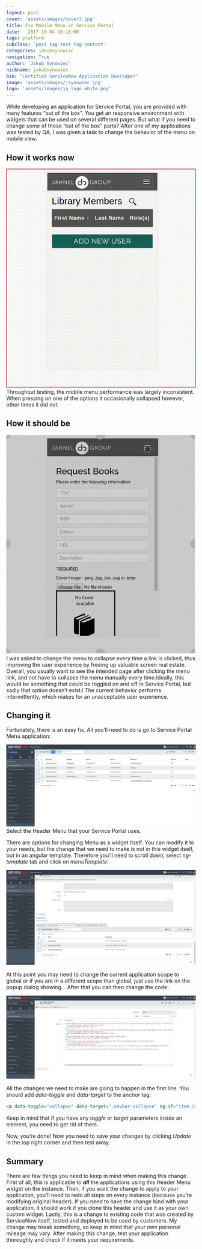 ```yaml
---
layout: post
cover: 'assets/images/cover3.jpg'
title: Fix Mobile Menu on Service Portal
date:   2017-10-04 10:18:00
tags: platform
subclass: 'post tag-test tag-content'
categories: jakubsynowiec
navigation: True
author: 'Jakub Synowiec'
nickname: jakubsynowiec
bio: "Certified ServiceNow Application Developer"
image: 'assets/images/jsynowiec.jpg'
logo: 'assets/images/jg_logo_white.png'
---
```


While developing an application for Service Portal, you are provided with  many features “out of the box”. You get an responsive environment with widgets that can be used on several different pages. But what if you need to change some of those  “out of the box” parts? After one of my applications was tested by QA,  I was given a task to change the behavior  of the menu on mobile view.

## How it works now
![Incorrect](/assets/images/MenuMobile/mobile-menu-incorrect.gif)
Throughout testing, the mobile menu performance was largely inconsistent. When pressing  on one of the options it occasionally  collapsed however, other times it did not.

## How it should be
![Correct](/assets/images/MenuMobile/mobile-menu-correct.gif)
I was asked to change the menu to collapse every time a link is clicked, thus improving the user experience by freeing up valuable screen real estate. Overall, you usually want to see the intended page after clicking the menu link, and not have to collapse the menu manually every time.Ideally, this would be something that could be toggled on and off  in Service  Portal, but sadly that option doesn’t exist.l   The current behavior performs intermittently, which makes for an unacceptable user experience. 

##  Changing it

Fortunately, there is an easy fix. All you’ll need to do is go to Service Portal Menu application:

![Menu](/assets/images/MenuMobile/service-portal-menu.jpeg)
Select the Header Menu that your Service Portal uses.

There are options for changing Menu as a widget itself. You can modify it to your needs, but the change that we need to make is not in this widget itself, but in an angular template. Therefore you’ll need to scroll down, select *ng-template* tab and click on *menuTemplate*:

![menuTemplate](/assets/images/MenuMobile/menu-bottom.jpeg)

At this point you may need to change the current application scope to global or if you are in a different scope than global, just use the link on the popup dialog showing. . After that you can then change the code:

![Code change](/assets/images/MenuMobile/menu-template.jpeg)

All the changes we need to make  are  going to happen in the first line. You should add *data-toggle* and *data-target* to the anchor tag:
``` html
<a data-toggle="collapse" data-target=".navbar-collapse" ng-if="item.items.length == 0 && !item.scriptedItems" ng-href="{{item.href}}"  title="{{item.hint}}">
```
Keep in mind that if you have  any *toggle* or *target* parameters inside an element, you need to get rid of them.

Now, you’re done! Now you need to save your  changes by clicking *Update* in the top right corner and then test away.

##  Summary

There are few things you need to keep in mind when making this change. First of all, this is applicable  to ***all*** the applications using this Header Menu widget on the instance. Then, if you want the change to apply to your application, you’ll need to redo all steps on every instance (because you’re modifying original header). If you need to have the change bind with your application, it should work if you clone this header and use it as your own custom widget. Lastly, this is a change to existing code that was created by ServiceNow itself, tested and deployed to be used by customers. My change may break something, so keep in mind that your own personal mileage may vary. After making  this change, test your application thoroughly and check if it meets your requirements. 

